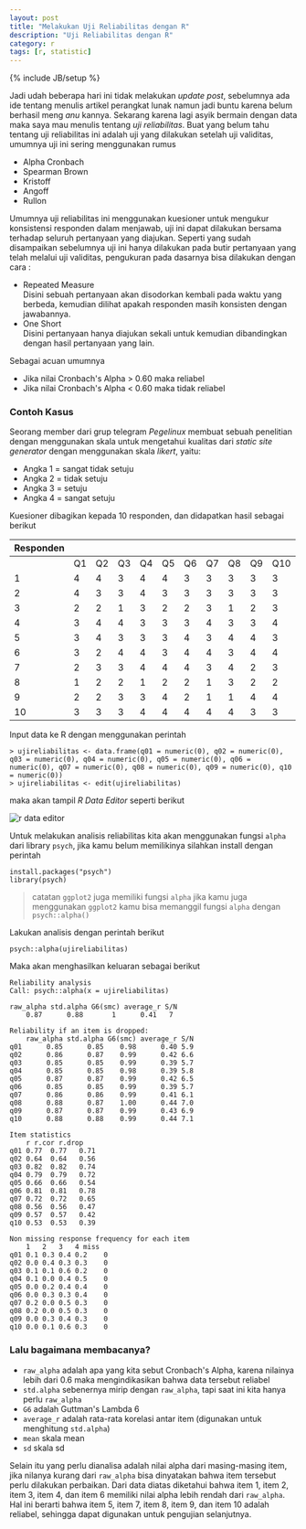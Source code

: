 ```yaml
---
layout: post
title: "Melakukan Uji Reliabilitas dengan R"
description: "Uji Reliabilitas dengan R"
category: r
tags: [r, statistic]
---
```

{% include JB/setup %}

Jadi udah beberapa hari ini tidak melakukan _update post_, sebelumnya ada ide tentang menulis artikel perangkat lunak namun jadi buntu karena belum berhasil meng _anu_ kannya. Sekarang karena lagi asyik bermain dengan data maka saya mau menulis tentang *uji reliabilitas*. Buat yang belum tahu tentang uji reliabilitas ini adalah uji yang dilakukan setelah uji validitas, umumnya uji ini sering menggunakan rumus  
- Alpha Cronbach  
- Spearman Brown  
- Kristoff  
- Angoff  
- Rullon  

Umumnya uji reliabilitas ini menggunakan kuesioner untuk mengukur konsistensi responden dalam menjawab, uji ini dapat dilakukan bersama terhadap seluruh pertanyaan yang diajukan. Seperti yang sudah disampaikan sebelumnya uji ini hanya dilakukan pada butir pertanyaan yang telah melalui uji validitas, pengukuran pada dasarnya bisa dilakukan dengan cara :  

- Repeated Measure  
    Disini sebuah pertanyaan akan disodorkan kembali pada waktu yang berbeda, kemudian dilihat apakah responden masih konsisten dengan jawabannya.  
- One Short  
    Disini pertanyaan hanya diajukan sekali untuk kemudian dibandingkan dengan hasil pertanyaan yang lain.  

Sebagai acuan umumnya  

- Jika nilai Cronbach's Alpha > 0.60 maka reliabel  
- Jika nilai Cronbach's Alpha < 0.60 maka tidak reliabel  

### Contoh Kasus  
Seorang member dari grup telegram *Pegelinux* membuat sebuah penelitian dengan menggunakan skala untuk mengetahui kualitas dari _static site generator_ dengan menggunakan skala _likert_, yaitu:  

- Angka 1 = sangat tidak setuju  
- Angka 2 = tidak setuju  
- Angka 3 = setuju  
- Angka 4 = sangat setuju  

Kuesioner dibagikan kepada 10 responden, dan didapatkan hasil sebagai berikut  

| Responden |   |   |   |   |   |   |   |   |   |    |
|-----------|---|---|---|---|---|---|---|---|---|----|
|           | Q1 | Q2 | Q3 | Q4 | Q5 | Q6 | Q7 | Q8 | Q9 | Q10 |
| 1         | 4 | 4 | 3 | 4 | 4 | 3 | 3 | 3 | 3 | 3  |
| 2         | 4 | 3 | 3 | 4 | 3 | 3 | 3 | 3 | 3 | 3  |
| 3         | 2 | 2 | 1 | 3 | 2 | 2 | 3 | 1 | 2 | 3  |
| 4         | 3 | 4 | 4 | 3 | 3 | 3 | 4 | 3 | 3 | 4  |
| 5         | 3 | 4 | 3 | 3 | 3 | 4 | 3 | 4 | 4 | 3  |
| 6         | 3 | 2 | 4 | 4 | 3 | 4 | 4 | 3 | 4 | 4  |
| 7         | 2 | 3 | 3 | 4 | 4 | 4 | 3 | 4 | 2 | 3  |
| 8         | 1 | 2 | 2 | 1 | 2 | 2 | 1 | 3 | 2 | 2  |
| 9         | 2 | 2 | 3 | 3 | 4 | 2 | 1 | 1 | 4 | 4  |
| 10        | 3 | 3 | 3 | 4 | 4 | 4 | 4 | 4 | 3 | 3  |

Input data ke R dengan menggunakan perintah  

    > ujireliabilitas <- data.frame(q01 = numeric(0), q02 = numeric(0), q03 = numeric(0), q04 = numeric(0), q05 = numeric(0), q06 = numeric(0), q07 = numeric(0), q08 = numeric(0), q09 = numeric(0), q10 = numeric(0))
    > ujireliabilitas <- edit(ujireliabilitas)

maka akan tampil *R Data Editor* seperti berikut  

<img src="{{ site.baseurl }}/img/r-data-editor.png" class="img-responsive" alt="r data editor">  

Untuk melakukan analisis reliabilitas kita akan menggunakan fungsi `alpha` dari library `psych`, jika kamu belum memilikinya silahkan install dengan perintah  

    install.packages("psych")  
    library(psych)  

> catatan `ggplot2` juga memiliki fungsi `alpha` jika kamu juga menggunakan `ggplot2` kamu bisa memanggil fungsi `alpha` dengan `psych::alpha()`

Lakukan analisis dengan perintah berikut  

    psych::alpha(ujireliabilitas)  

Maka akan menghasilkan keluaran sebagai berikut  

    Reliability analysis   
    Call: psych::alpha(x = ujireliabilitas)

    raw_alpha std.alpha G6(smc) average_r S/N
        0.87      0.88       1      0.41   7

    Reliability if an item is dropped:
        raw_alpha std.alpha G6(smc) average_r S/N
    q01      0.85      0.85    0.98      0.40 5.9
    q02      0.86      0.87    0.99      0.42 6.6
    q03      0.85      0.85    0.99      0.39 5.7
    q04      0.85      0.85    0.98      0.39 5.8
    q05      0.87      0.87    0.99      0.42 6.5
    q06      0.85      0.85    0.99      0.39 5.7
    q07      0.86      0.86    0.99      0.41 6.1
    q08      0.88      0.87    1.00      0.44 7.0
    q09      0.87      0.87    0.99      0.43 6.9
    q10      0.88      0.88    0.99      0.44 7.1

    Item statistics 
        r r.cor r.drop
    q01 0.77  0.77   0.71
    q02 0.64  0.64   0.56
    q03 0.82  0.82   0.74
    q04 0.79  0.79   0.72
    q05 0.66  0.66   0.54
    q06 0.81  0.81   0.78
    q07 0.72  0.72   0.65
    q08 0.56  0.56   0.47
    q09 0.57  0.57   0.42
    q10 0.53  0.53   0.39

    Non missing response frequency for each item
        1   2   3   4 miss
    q01 0.1 0.3 0.4 0.2    0
    q02 0.0 0.4 0.3 0.3    0
    q03 0.1 0.1 0.6 0.2    0
    q04 0.1 0.0 0.4 0.5    0
    q05 0.0 0.2 0.4 0.4    0
    q06 0.0 0.3 0.3 0.4    0
    q07 0.2 0.0 0.5 0.3    0
    q08 0.2 0.0 0.5 0.3    0
    q09 0.0 0.3 0.4 0.3    0
    q10 0.0 0.1 0.6 0.3    0

### Lalu bagaimana membacanya?  

- `raw_alpha` adalah apa yang kita sebut Cronbach's Alpha, karena nilainya lebih dari 0.6 maka mengindikasikan bahwa data tersebut reliabel  
- `std.alpha` sebenernya mirip dengan `raw_alpha`, tapi saat ini kita hanya perlu `raw_alpha`  
- `G6` adalah Guttman's Lambda 6  
- `average_r` adalah rata-rata korelasi antar item (digunakan untuk menghitung `std.alpha`)  
- `mean` skala mean  
- `sd` skala sd  

Selain itu yang perlu dianalisa adalah nilai alpha dari masing-masing item, jika nilanya kurang dari `raw_alpha` bisa dinyatakan bahwa item tersebut perlu dilakukan perbaikan. Dari data diatas diketahui bahwa item 1, item 2, item 3, item 4, dan item 6 memiliki nilai alpha lebih rendah dari `raw_alpha`. Hal ini berarti bahwa item 5, item 7, item 8, item 9, dan item 10 adalah reliabel, sehingga dapat digunakan untuk pengujian selanjutnya.